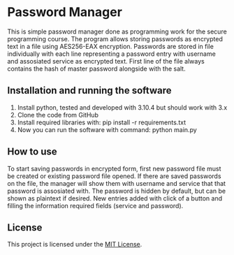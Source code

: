 # Password Manager

This is simple password manager done as programming work for the secure programming course. The program allows storing passwords as encrypted text in a file using AES256-EAX encryption. Passwords are stored in file individually with each line representing a password entry with username and assosiated service as encrypted text. First line of the file always contains the hash of master password alongside with the salt. 


## Installation and running the software

1. Install python, tested and developed with 3.10.4 but should work with 3.x
2. Clone the code from GitHub
3. Install required libraries with:  pip install -r requirements.txt
4. Now you can run the software with command:  python main.py

## How to use

To start saving passwords in encrypted form, first new password file must be created or existing password file opened. If there are saved passwords on the file, the manager will show them with username and service that that password is assosiated with. The password is hidden by default, but can be shown as plaintext if desired. New entries added with click of a button and filling the information required fields (service and password). 

## License

This project is licensed under the [MIT License](LICENSE).